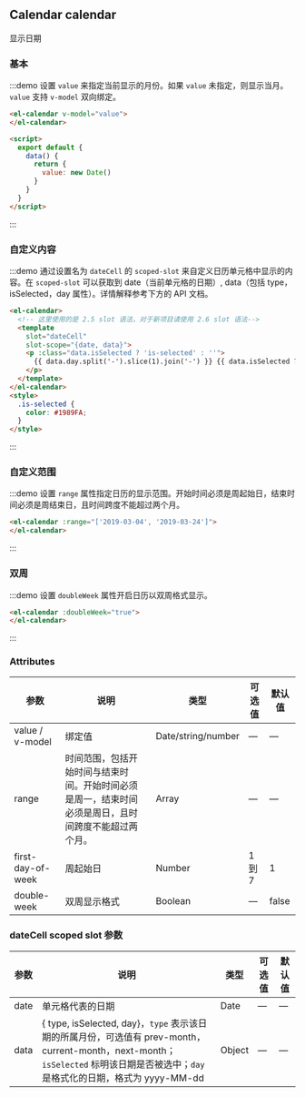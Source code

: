 ## Calendar calendar

显示日期

### 基本

:::demo 设置 `value` 来指定当前显示的月份。如果 `value` 未指定，则显示当月。`value` 支持 `v-model` 双向绑定。
```html
<el-calendar v-model="value">
</el-calendar>

<script>
  export default {
    data() {
      return {
        value: new Date()
      }
    }
  }
</script>
```
:::

### 自定义内容

:::demo 通过设置名为 `dateCell` 的 `scoped-slot` 来自定义日历单元格中显示的内容。在 `scoped-slot` 可以获取到 date（当前单元格的日期）, data（包括 type，isSelected，day 属性）。详情解释参考下方的 API 文档。
```html
<el-calendar>
  <!-- 这里使用的是 2.5 slot 语法，对于新项目请使用 2.6 slot 语法-->
  <template
    slot="dateCell"
    slot-scope="{date, data}">
    <p :class="data.isSelected ? 'is-selected' : ''">
      {{ data.day.split('-').slice(1).join('-') }} {{ data.isSelected ? '✔️' : ''}}
    </p>
  </template>
</el-calendar>
<style>
  .is-selected {
    color: #1989FA;
  }
</style>
```
:::

### 自定义范围

:::demo 设置 `range` 属性指定日历的显示范围。开始时间必须是周起始日，结束时间必须是周结束日，且时间跨度不能超过两个月。
```html
<el-calendar :range="['2019-03-04', '2019-03-24']">
</el-calendar>
```
:::

### 双周

:::demo 设置 `doubleWeek` 属性开启日历以双周格式显示。
```html
<el-calendar :doubleWeek="true">
</el-calendar>
```
:::

### Attributes
| 参数             | 说明          | 类型      | 可选值        | 默认值  |
|-----------------|-------------- |---------- |------------ |-------- |
| value / v-model | 绑定值         | Date/string/number | —  | —      |
| range           | 时间范围，包括开始时间与结束时间。开始时间必须是周一，结束时间必须是周日，且时间跨度不能超过两个月。 | Array     | —           | —      |
| first-day-of-week | 周起始日	    | Number    | 1 到 7      |  1     |
| double-week | 双周显示格式	    | Boolean    | —     |  false    |


### dateCell scoped slot 参数
| 参数             | 说明          | 类型      | 可选值        | 默认值  |
|-----------------|-------------- |---------- |------------ |-------- |
| date            | 单元格代表的日期 | Date      | —           | —      |
| data            | { type, isSelected, day}，`type` 表示该日期的所属月份，可选值有 prev-month，current-month，next-month；`isSelected` 标明该日期是否被选中；`day` 是格式化的日期，格式为 yyyy-MM-dd    | Object      | —           | —      |
